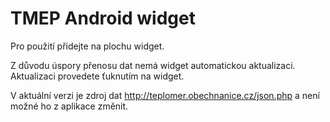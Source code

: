 TMEP Android widget
===================


Pro použití přidejte na plochu widget.

Z důvodu úspory přenosu dat nemá widget automatickou aktualizaci.
Aktualizaci provedete ťuknutím na widget.

V aktuální verzi je zdroj dat http://teplomer.obechnanice.cz/json.php a není možné ho z aplikace změnit.
